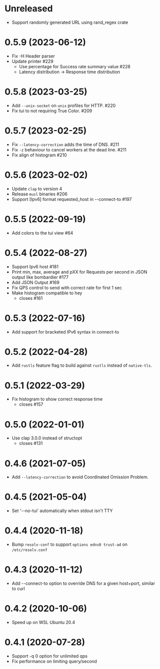 # Unreleased

- Support randomly generated URL using rand_regex crate

# 0.5.9 (2023-06-12)

- Fix -H Header parser
-  Update printer #229
    -  Use percentage for Success rate summary value #228 
    - Latency distribution -> Response time distribution

# 0.5.8 (2023-03-25)

- Add `--unix-socket` on `unix` profiles for HTTP. #220
- Fix tui to not requiring True Color. #209

# 0.5.7 (2023-02-25)

- Fix `--latency-correction` adds the time of DNS. #211
- Fix `-z` behaviour to cancel workers at the dead line. #211
- Fix align of histogram #210

# 0.5.6 (2023-02-02)

- Update `clap` to version 4
- Release `musl` binaries #206
- Support [Ipv6] format requested_host in --connect-to #197

# 0.5.5 (2022-09-19)

- Add colors to the tui view #64

# 0.5.4 (2022-08-27)

- Support Ipv6 host #181
- Print min, max, average and pXX for Requests per second in JSON output like bombardier #177
- Add JSON Output #169
- Fix QPS control to send with correct rate for first 1 sec
- Make histogram compatible to hey
    - closes #161

# 0.5.3 (2022-07-16)

- Add support for bracketed IPv6 syntax in connect-to

# 0.5.2 (2022-04-28)

- Add `rustls` feature flag to build against `rustls` instead of `native-tls`.

# 0.5.1 (2022-03-29)

- Fix histogram to show correct response time
    - closes #157

# 0.5.0 (2022-01-01)

- Use clap 3.0.0 instead of structopt
    - closes #131

# 0.4.6 (2021-07-05)

- Add `--latency-correction` to avoid Coordinated Omission Problem.

# 0.4.5 (2021-05-04)

- Set '--no-tui' automatically when stdout isn't TTY

# 0.4.4 (2020-11-18)

- Bump `resolv-conf` to support `options edns0 trust-ad` on `/etc/resolv.conf`

# 0.4.3 (2020-11-12)

- Add --connect-to option to override DNS for a given host+port, similar to curl

# 0.4.2 (2020-10-06)

- Speed up on WSL Ubuntu 20.4

# 0.4.1 (2020-07-28)

- Support -q 0 option for unlimited qps
- Fix performance on limiting query/second
